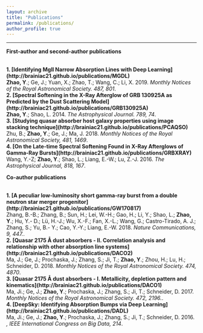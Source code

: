 ```yaml
---
layout: archive
title: "Publications"
permalink: /publications/
author_profile: true
---
```

---
<b>First-author and second-author publications</b>

<br>
<b>1. [Identifying MgII Narrow Absorption Lines with Deep Learning](http://brainiac21.github.io/publications/MGDL)</b> <br> 
<b>Zhao, Y</b>.; Ge, J.; Yuan, X.; Zhao, T.; Wang, C.; Li, X. 2019.
<i>Monthly Notices of the Royal Astronomical Society. 487, 801</i>.

<br>
<b>2. [Spectral Softening in the X-Ray Afterglow of GRB 130925A as Predicted by the Dust
Scattering Model](http://brainiac21.github.io/publications/GRB130925A)</b> <br> 
<b>Zhao, Y</b>.; Shao, L. 2014.
<i>The Astrophysical Journal. 789, 74</i>.

<br>
<b>3. [Studying quasar absorber host galaxy properties using image stacking technique](http://brainiac21.github.io/publications/PCAQSO)</b> <br> 
Zhu, B.; <b>Zhao, Y</b>.; Ge, J.; Ma, J. 2018.
<i>Monthly Notices of the Royal Astronomical Society, 481, 1469</i>.


<br>
<b>4. [On the Late-time Spectral Softening Found in X-Ray Afterglows of Gamma-Ray Bursts](http://brainiac21.github.io/publications/GRBXRAY)</b> <br> 
Wang, Y.-Z; <b>Zhao, Y</b>.; Shao, L.; Liang, E.-W.; Lu, Z.-J. 2016.
<i>The Astrophysical Journal, 818, 167</i>.

<b>Co-author publications</b>

<br>
<b>1. [A peculiar low-luminosity short gamma-ray burst from a double neutron star merger
progenitor](http://brainiac21.github.io/publications/GW170817)</b> <br> 
Zhang, B.-B.; Zhang, B.; Sun, H.; Lei, W.-H.; Gao, H.; Li, Y.; Shao, L.; <b>Zhao, Y</b>.; Hu, Y.-
D.; Lü, H.-J.; Wu, X.-F.; Fan, X.-L.; Wang, G.; Castro-Tirado, A. J.; Zhang, S.; Yu, B.-
Y.; Cao, Y.-Y.; Liang, E.-W. 2018.
<i>Nature Communications, 9, 447.</i>.

<br>
<b>2. [Quasar 2175 Å dust absorbers - II. Correlation analysis and relationship with other
absorption line systems](http://brainiac21.github.io/publications/DACO2)</b> <br> 
Ma, J.; Ge, J.; Prochaska, J.; Zhang, S.; Ji, T.; <b>Zhao, Y</b>.; Zhou, H.; Lu, H.; Schneider,
D. 2018.
<i>Monthly Notices of the Royal Astronomical Society. 474, 4870</i>.

<br>
<b>3. [Quasar 2175 Å dust absorbers - I. Metallicity, depletion pattern and kinematics](http://brainiac21.github.io/publications/DACO1)</b> <br> 
Ma, Ji.; Ge, J.; <b>Zhao, Y</b>.; Prochaska, J.; Zhang, S.; Ji, T.; Schneider, D. 2017.
<i>Monthly Notices of the Royal Astronomical Society. 472, 2196.</i>.

<br>
<b>4. [DeepSky: Identifying Absorption Bumps via Deep Learning](http://brainiac21.github.io/publications/DADL)</b> <br> 
Ma, Ji.; Ge, J.; <b>Zhao, Y</b>.; Prochaska, J.; Zhang, S.; Ji, T.; Schneider, D. 2016.
<i>, IEEE International Congress on Big Data, 214</i>.


